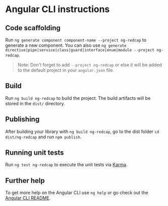 # Angular CLI instructions

## Code scaffolding

Run `ng generate component component-name --project ng-redcap` to generate a new component. You can also use `ng generate directive|pipe|service|class|guard|interface|enum|module --project ng-redcap`.
> Note: Don't forget to add `--project ng-redcap` or else it will be added to the default project in your `angular.json` file. 

## Build

Run `ng build ng-redcap` to build the project. The build artifacts will be stored in the `dist/` directory.

## Publishing

After building your library with `ng build ng-redcap`, go to the dist folder `cd dist/ng-redcap` and run `npm publish`.

## Running unit tests

Run `ng test ng-redcap` to execute the unit tests via [Karma](https://karma-runner.github.io).

## Further help

To get more help on the Angular CLI use `ng help` or go check out the [Angular CLI README](https://github.com/angular/angular-cli/blob/master/README.md).
